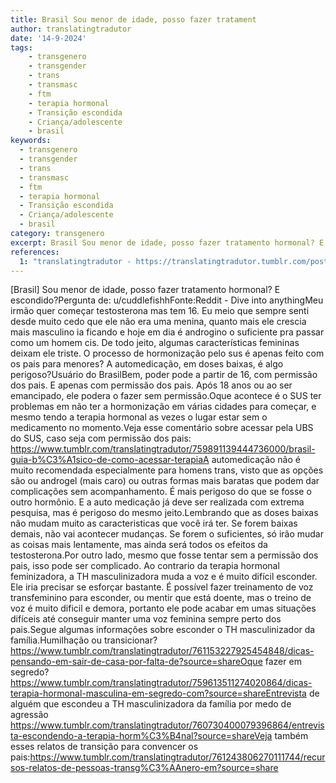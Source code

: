 ```yaml
---
title: Brasil Sou menor de idade, posso fazer tratament
author: translatingtradutor
date: '14-9-2024'
tags:
    - transgenero
    - transgender
    - trans
    - transmasc
    - ftm
    - terapia hormonal
    - Transição escondida
    - Criança/adolescente
    - brasil
keywords:
  - transgenero
  - transgender
  - trans
  - transmasc
  - ftm
  - terapia hormonal
  - Transição escondida
  - Criança/adolescente
  - brasil
category: transgenero
excerpt: Brasil Sou menor de idade, posso fazer tratamento hormonal? E escondido?Pergunta de u/cuddlefishhFonteReddit - Dive into anythingMeu irmão quer co...
references:
  1: "translatingtradutor - https://translatingtradutor.tumblr.com/post/761606215214284800/bem-poder-pode-a-partir-de-16-com-permiss%C3%A3o-dos"
---
```


[Brasil] Sou menor de idade, posso fazer tratamento hormonal? E escondido?Pergunta de: u/cuddlefishhFonte:Reddit - Dive into anythingMeu irmão quer começar testosterona mas tem 16. Eu meio que sempre senti desde muito cedo que ele não era uma menina, quanto mais ele crescia mais masculino ia ficando e hoje em dia é androgino o suficiente pra passar como um homem cis. De todo jeito, algumas características femininas deixam ele triste. O processo de hormonização pelo sus é apenas feito com os pais para menores? A automedicação, em doses baixas, é algo perigoso?Usuário do BrasilBem, poder pode a partir de 16, com permissão dos pais. E apenas com permissão dos pais. Após 18 anos ou ao ser emancipado, ele podera o fazer sem permissão.Oque acontece é o SUS ter problemas em não ter a hormonização em várias cidades para começar, e mesmo tendo a terapia hormonal as vezes o lugar estar sem o medicamento no momento.Veja esse comentário sobre acessar pela UBS do SUS, caso seja com permissão dos pais: https://www.tumblr.com/translatingtradutor/759891139444736000/brasil-guia-b%C3%A1sico-de-como-acessar-terapiaA automedicação não é muito recomendada especialmente para homens trans, visto que as opções são ou androgel (mais caro) ou outras formas mais baratas que podem dar complicações sem acompanhamento. É mais perigoso do que se fosse o outro hormônio.  E a auto medicação já deve ser realizada com extrema pesquisa, mas é perigoso do mesmo jeito.Lembrando que as doses baixas não mudam muito as caracteristicas que você irá ter. Se forem baixas demais, não vai acontecer mudanças. Se forem o suficientes, só irão mudar as coisas mais lentamente, mas ainda será todos os efeitos da testosterona.Por outro lado, mesmo que fosse tentar sem a permissão dos pais, isso pode ser complicado. Ao contrario da terapia hormonal feminizadora, a TH masculinizadora muda a voz e é muito difícil esconder. Ele iria precisar se esforçar bastante. É possível fazer treinamento de voz transfeminino para esconder, ou mentir que está doente, mas o treino de voz é muito dificil e demora, portanto ele pode acabar em umas situações difíceis até conseguir manter uma voz feminina sempre perto dos pais.Segue algumas informações sobre esconder o TH masculinizador da família.Humilhação ou transicionar? https://www.tumblr.com/translatingtradutor/761153227925454848/dicas-pensando-em-sair-de-casa-por-falta-de?source=shareOque fazer em segredo? https://www.tumblr.com/translatingtradutor/759613511274020864/dicas-terapia-hormonal-masculina-em-segredo-com?source=shareEntrevista de alguém que escondeu a TH masculinizadora da família por medo de agressão https://www.tumblr.com/translatingtradutor/760730400079396864/entrevista-escondendo-a-terapia-horm%C3%B4nal?source=shareVeja também esses relatos de transição para convencer os pais:https://www.tumblr.com/translatingtradutor/761243806270111744/recursos-relatos-de-pessoas-transg%C3%AAnero-em?source=share